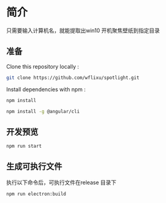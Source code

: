 


# 简介

只需要输入计算机名，就能提取出win10 开机聚焦壁纸到指定目录


## 准备

Clone this repository locally :

``` bash
git clone https://github.com/wflixu/spotlight.git
```

Install dependencies with npm :

``` bash
npm install
```


``` bash
npm install -g @angular/cli
```

## 开发预览

``` bash
npm run start
```


## 生成可执行文件
执行以下命令后，可执行文件在release 目录下

``` bash
npm run electron:build
```

